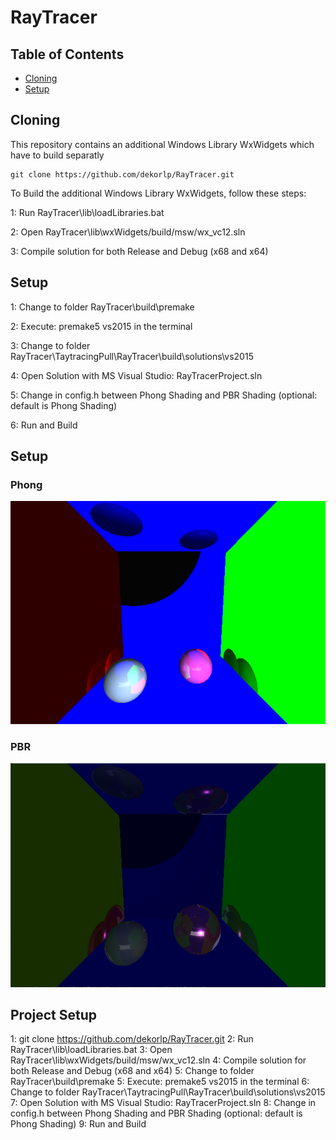 # RayTracer

## Table of Contents
+ [Cloning](#Cloning)
+ [Setup](#Setup)

## <a name="Cloning"></a> Cloning
This repository contains an additional Windows Library WxWidgets which have to build separatly

```
git clone https://github.com/dekorlp/RayTracer.git
```

To Build the additional Windows Library WxWidgets, follow these steps:

1: Run RayTracer\lib\loadLibraries.bat

2: Open RayTracer\lib\wxWidgets/build/msw/wx_vc12.sln

3: Compile solution for both Release and Debug (x68 and x64)

## <a name="Setup"></a> Setup
1: Change to folder RayTracer\build\premake

2: Execute: premake5 vs2015 in the terminal

3: Change to folder RayTracer\TaytracingPull\RayTracer\build\solutions\vs2015

4: Open Solution with MS Visual Studio: RayTracerProject.sln

5: Change in config.h between Phong Shading and PBR Shading (optional: default is Phong Shading)

6: Run and Build

## <a name="Examples"></a> Setup
### Phong 
![Phong](https://github.com/dekorlp/RayTracer/blob/master/images/raytracingPhong_demo.png)

### PBR
![PBR](https://github.com/dekorlp/RayTracer/blob/master/images/raytracingPBR_demo.png)

## Project Setup
1: git clone https://github.com/dekorlp/RayTracer.git
2: Run RayTracer\lib\loadLibraries.bat
3: Open RayTracer\lib\wxWidgets/build/msw/wx_vc12.sln
4: Compile solution for both Release and Debug (x68 and x64)
5: Change to folder RayTracer\build\premake
5: Execute: premake5 vs2015 in the terminal
6: Change to folder RayTracer\TaytracingPull\RayTracer\build\solutions\vs2015
7: Open Solution with MS Visual Studio: RayTracerProject.sln
8: Change in config.h between Phong Shading and PBR Shading (optional: default is Phong Shading)
9: Run and Build
